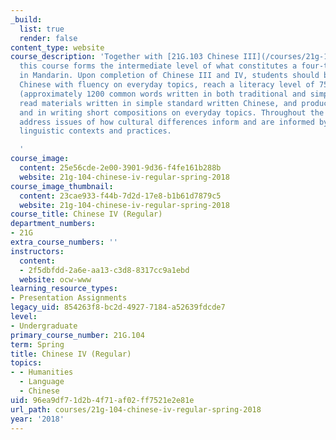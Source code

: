 ```yaml
---
_build:
  list: true
  render: false
content_type: website
course_description: 'Together with [21G.103 Chinese III](/courses/21g-103-chinese-iii-regular-fall-2018/),
  this course forms the intermediate level of what constitutes a four-term foundation
  in Mandarin. Upon completion of Chinese III and IV, students should be able to speak
  Chinese with fluency on everyday topics, reach a literacy level of 750 characters
  (approximately 1200 common words written in both traditional and simplified characters),
  read materials written in simple standard written Chinese, and produce both orally
  and in writing short compositions on everyday topics. Throughout the course we will
  address issues of how cultural differences inform and are informed by different
  linguistic contexts and practices.

  '
course_image:
  content: 25e56cde-2e00-3901-9d36-f4fe161b288b
  website: 21g-104-chinese-iv-regular-spring-2018
course_image_thumbnail:
  content: 23cae933-f44b-7d2d-17e8-b1b61d7879c5
  website: 21g-104-chinese-iv-regular-spring-2018
course_title: Chinese IV (Regular)
department_numbers:
- 21G
extra_course_numbers: ''
instructors:
  content:
  - 2f5dbfdd-2a6e-aa13-c3d8-8317cc9a1ebd
  website: ocw-www
learning_resource_types:
- Presentation Assignments
legacy_uid: 854263f8-bc2d-4927-7184-a52639fdcde7
level:
- Undergraduate
primary_course_number: 21G.104
term: Spring
title: Chinese IV (Regular)
topics:
- - Humanities
  - Language
  - Chinese
uid: 96ea9df7-1d2b-4f71-af02-ff7521e2e81e
url_path: courses/21g-104-chinese-iv-regular-spring-2018
year: '2018'
---
```

